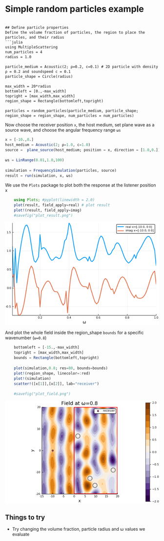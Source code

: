 # Simple random particles example

```

## Define particle properties
Define the volume fraction of particles, the region to place the particles, and their radius
```julia
using MultipleScattering
num_particles = 4
radius = 1.0

particle_medium = Acoustic(2; ρ=0.2, c=0.1) # 2D particle with density ρ = 0.2 and soundspeed c = 0.1
particle_shape = Circle(radius)

max_width = 20*radius
bottomleft = [0.,-max_width]
topright = [max_width,max_width]
region_shape = Rectangle(bottomleft,topright)

particles = random_particles(particle_medium, particle_shape; region_shape = region_shape, num_particles = num_particles)
```

Now choose the receiver position `x`, the host medium, set plane wave as a source wave, and choose the angular frequency range `ωs`
```julia
x = [-10.,0.]
host_medium = Acoustic(2; ρ=1.0, c=1.0)
source =  plane_source(host_medium; position = x, direction = [1.0,0.])

ωs = LinRange(0.01,1.0,100)

simulation = FrequencySimulation(particles, source)
result = run(simulation, x, ωs)
```

We use the `Plots` package to plot both the response at the listener position x

```julia
    using Plots; #pyplot(linewidth = 2.0)
    plot(result, field_apply=real) # plot result
    plot!(result, field_apply=imag)
    #savefig("plot_result.png")
```
![Plot of response against wavenumber](plot_result.png)

And plot the whole field inside the region_shape `bounds` for a specific wavenumber (`ω=0.8`)
```julia
    bottomleft = [-15.,-max_width]
    topright = [max_width,max_width]
    bounds = Rectangle(bottomleft,topright)

    plot(simulation,0.8; res=80, bounds=bounds)
    plot!(region_shape, linecolor=:red)
    plot!(simulation)
    scatter!([x[1]],[x[2]], lab="receiver")

    #savefig("plot_field.png")
```
![Plot real part of acoustic field](plot_field.png)
## Things to try
- Try changing the volume fraction, particle radius and ω values we evaluate
